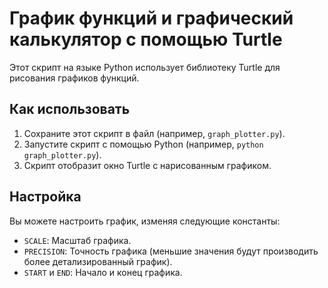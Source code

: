 График функций и графический калькулятор с помощью Turtle
=============================

Этот скрипт на языке Python использует библиотеку Turtle для рисования графиков функций.

Как использовать
--------------

1. Сохраните этот скрипт в файл (например, `graph_plotter.py`).
2. Запустите скрипт с помощью Python (например, `python graph_plotter.py`).
3. Скрипт отобразит окно Turtle с нарисованным графиком.

Настройка
----------

Вы можете настроить график, изменяя следующие константы:

* `SCALE`: Масштаб графика.
* `PRECISION`: Точность графика (меньшие значения будут производить более детализированный график).
* `START` и `END`: Начало и конец графика.
